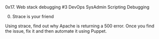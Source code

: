 0x17. Web stack debugging #3
DevOps
SysAdmin
Scripting
Debugging

0. Strace is your friend

Using strace, find out why Apache is returning a 500 error. Once you find the issue, fix it and then automate it using Puppet.
